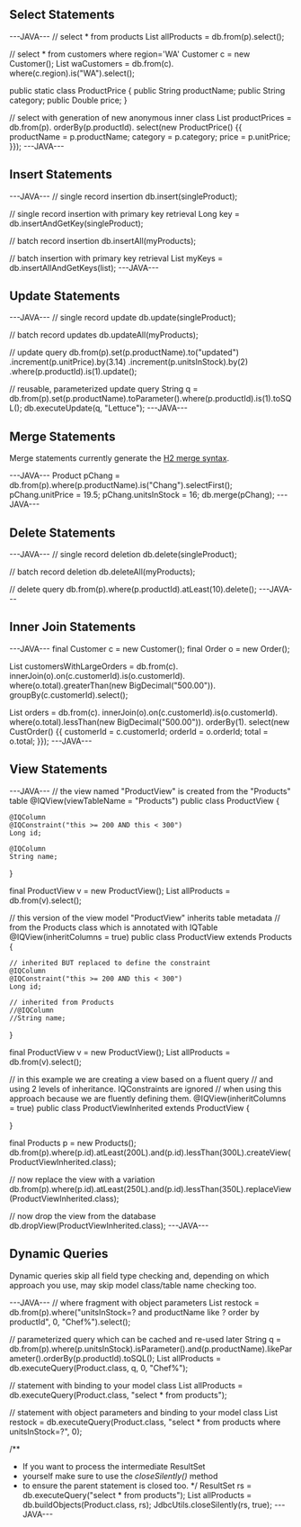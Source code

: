 ## Select Statements

---JAVA---
// select * from products
List<Product> allProducts = db.from(p).select();

// select * from customers where region='WA'
Customer c = new Customer();
List<Customer> waCustomers = db.from(c). where(c.region).is("WA").select();

public static class ProductPrice {
	public String productName;
	public String category;
	public Double price;
}

// select with generation of new anonymous inner class
List<ProductPrice> productPrices =
    db.from(p).
    orderBy(p.productId).
    select(new ProductPrice() {{
        productName = p.productName;
        category = p.category;
        price = p.unitPrice;
    }});
---JAVA---

## Insert Statements

---JAVA---
// single record insertion
db.insert(singleProduct);

// single record insertion with primary key retrieval
Long key = db.insertAndGetKey(singleProduct);

// batch record insertion
db.insertAll(myProducts);

// batch insertion with primary key retrieval
List<Long> myKeys = db.insertAllAndGetKeys(list);
---JAVA---

## Update Statements

---JAVA---
// single record update
db.update(singleProduct);

// batch record updates
db.updateAll(myProducts);

// update query
db.from(p).set(p.productName).to("updated")
	.increment(p.unitPrice).by(3.14)
	.increment(p.unitsInStock).by(2)
	.where(p.productId).is(1).update();
	
// reusable, parameterized update query
String q = db.from(p).set(p.productName).toParameter().where(p.productId).is(1).toSQL();
db.executeUpdate(q, "Lettuce");
---JAVA---

## Merge Statements
Merge statements currently generate the [H2 merge syntax](http://h2database.com/html/grammar.html#merge).
 
---JAVA---
Product pChang = db.from(p).where(p.productName).is("Chang").selectFirst();
pChang.unitPrice = 19.5;
pChang.unitsInStock = 16;
db.merge(pChang);
---JAVA---

## Delete Statements

---JAVA---
// single record deletion
db.delete(singleProduct);  

// batch record deletion
db.deleteAll(myProducts);

// delete query
db.from(p).where(p.productId).atLeast(10).delete();
---JAVA---

## Inner Join Statements

---JAVA---
final Customer c = new Customer();
final Order o = new Order();

List<Customer> customersWithLargeOrders =
    db.from(c).
    innerJoin(o).on(c.customerId).is(o.customerId).
    where(o.total).greaterThan(new BigDecimal("500.00")).
    groupBy(c.customerId).select();

List<CustOrder> orders =
    db.from(c).
    innerJoin(o).on(c.customerId).is(o.customerId).
    where(o.total).lessThan(new BigDecimal("500.00")).
    orderBy(1).
    select(new CustOrder() {{
        customerId = c.customerId;
        orderId = o.orderId;
        total = o.total;
    }});
---JAVA---

## View Statements

---JAVA---
// the view named "ProductView" is created from the "Products" table
@IQView(viewTableName = "Products")
public class ProductView {

    @IQColumn
    @IQConstraint("this >= 200 AND this < 300")
    Long id;
	
    @IQColumn
    String name;
}

final ProductView v = new ProductView();
List<ProductView> allProducts = db.from(v).select();

// this version of the view model "ProductView" inherits table metadata
// from the Products class which is annotated with IQTable
@IQView(inheritColumns = true)
public class ProductView extends Products {

    // inherited BUT replaced to define the constraint
    @IQColumn
    @IQConstraint("this >= 200 AND this < 300")
    Long id;
	
    // inherited from Products
    //@IQColumn
    //String name;
}

final ProductView v = new ProductView();
List<ProductView> allProducts = db.from(v).select();

// in this example we are creating a view based on a fluent query
// and using 2 levels of inheritance.  IQConstraints are ignored
// when using this approach because we are fluently defining them.
@IQView(inheritColumns = true)
public class ProductViewInherited extends ProductView {

}

final Products p = new Products();
db.from(p).where(p.id).atLeast(200L).and(p.id).lessThan(300L).createView(ProductViewInherited.class);

// now replace the view with a variation
db.from(p).where(p.id).atLeast(250L).and(p.id).lessThan(350L).replaceView(ProductViewInherited.class);

// now drop the view from the database
db.dropView(ProductViewInherited.class);
---JAVA---

## Dynamic Queries

Dynamic queries skip all field type checking and, depending on which approach you use, may skip model class/table name checking too.

---JAVA---
// where fragment with object parameters
List<Product> restock = db.from(p).where("unitsInStock=? and productName like ? order by productId", 0, "Chef%").select();

// parameterized query which can be cached and re-used later
String q = db.from(p).where(p.unitsInStock).isParameter().and(p.productName).likeParameter().orderBy(p.productId).toSQL();
List<Product> allProducts = db.executeQuery(Product.class, q, 0, "Chef%");

// statement with binding to your model class
List<Product> allProducts = db.executeQuery(Product.class, "select * from products");

// statement with object parameters and binding to your model class
List<Product> restock = db.executeQuery(Product.class, "select * from products where unitsInStock=?", 0);

/**
 * If you want to process the intermediate ResultSet
 * yourself make sure to use the <i>closeSilently()</i> method 
 * to ensure the parent statement is closed too.
 */
ResultSet rs = db.executeQuery("select * from products");
List<Product> allProducts = db.buildObjects(Product.class, rs);
JdbcUtils.closeSilently(rs, true);
---JAVA---
